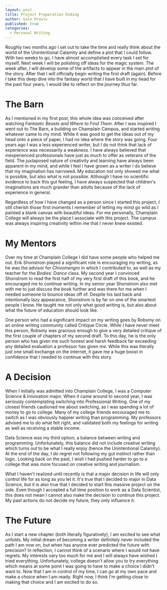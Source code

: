 ```yaml
---
layout: post
title: Project Preparation Ending
author: Gale Proulx
published: true
categories:
  - Personal Writing
---
```


Roughly two months ago I set out to take the time and really think about the world of the Unintentional Calamity and define a plot that I could follow. With two weeks to go, I have almost accomplished every task I set for myself. Next week I will be polishing off ideas for the magic system. The week after, I will develop some of the artifacts to appear in the main plot of the story. After that I will officially begin writing the first draft (again). Before I take this deep dive into the fantasy world that I have built in my head for the past four years, I would like to reflect on the journey thus far.

# The Barn

As I mentioned in my first post, this whole idea was conceived after watching _Fantastic Beasts and Where to Find Them_. After I was inspired I went out to The Barn, a building on Champlain Campus, and started writing whatever came to my mind. While it was good to get the ideas out of my head onto a piece of paper, I had no idea where the story was going. Four years ago I was a less experienced writer, but I do not think that lack of experience was necessarily a weakness. I have always believed that inexperienced professionals have just as much to offer as veterans of the field. The juxtaposed nature of creativity and learning have always been apparent in my mind, and while I feel I have grown as a writer I do believe that my imagination has narrowed. My education not only showed me what is possible, but also what is not possible. Although I have no scientific evidence to back this gut feeling, I have always suspected that children's imaginations are much grander than adults because of the lack of experience in general.

Regardless of how I have changed as a person since I started this project, I still cherish those first moments I remember of letting my mind go wild as I painted a blank canvas with beautiful ideas. For me personally, Champlain College will always be the place I associate with this project. The campus was always inspiring creativity within me that I never knew existed.

# My Mentors

Over my time at Champlain College I did have some people who helped me out. Erik Shonstrom played a significant role in encouraging my writing, as he was the advisor for _Chivomengro_ in which I contributed to, as well as my teacher for the _Bodies: Dance_ class. My second year I convinced Shonstrom to read the first half of my very first draft of this book, and he encouraged me to continue writing. In my senior year Shonstrom also met with me to just discuss the book further and was there for me when I needed someone to bounce ideas off of. Despite his laid back and intentionally lazy appearance, Shonstrom is by far on one of the smartest people I know. He taught me not only what good writing is, but also about what the future of education should look like.

One person who had a significant impact on my writing goes by Robsmy on an online writing community called Critique Circle. While I have never meet this person, Robsmy was gracious enough to give a very detailed critique of the first couple of chapters of my second draft. To this day, he is the only person who has given me such honest and harsh feedback far exceeding any detailed evaluation a professor has given me. While this was literally just one small exchange on the internet, it gave me a huge boost in confidence that I needed to continue with this story.

# A Decision

When I initially was admitted into Champlain College, I was a Computer Science & Innovation major. When it came around to second year, I was seriously contemplating switching into Professional Writing. One of my closest friends cautioned me about switching, as I was spending a lot of money to go to college. Many of my college friends encouraged me to switch as I was obviously happier writing than programming. My professors advised me to do what felt right, and validated both my feelings for writing as well as receiving a stable income.

Data Science was my third option; a balance between writing and programming. Unfortunately, this balance did not include creative writing which turns out to be what I really enjoy (hence the Unintentional Calamity). At the end of the day, I do regret not following my gut instinct rather than logic. Looking back on the past, I wish I had pushed harder to go to a college that was more focused on creative writing and journalism.

What I haven't realized until recently is that a major decision in life will only control life for as long as you let it. It's true that I decided to major in Data Science, but it is also true that I decided to start this massive project on the side. Even though I accepted a full time position to work as a Data Scientist, this does not mean I cannot also make the decision to continue this project. My past actions do not decide my future, they only influence it.

# The Future

As I start a new chapter (both literally figuratively), I am excited to see what unfolds. My initial dream of becoming a writer definitely never included the path I am now on, but when has anyone ever predicted the future with precision? In reflection, I cannot think of a scenario where I would not have regrets. My interests vary too much for me and I will always have wished I tried everything. Unfortunately, college doesn't allow you to try everything which means at some point I was going to have to make a choice I didn't want to. Now that I am in control of my time, I can go at my own pace and make a choice when I am ready. Right now, I think I'm getting close to making that choice and I am excited to do so.
